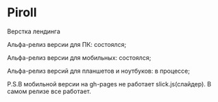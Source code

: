 # Piroll
Верстка лендинга

Альфа-релиз версии для ПК: состоялся;

Альфа-релиз версии для мобильных: состоялся;

Альфа-релиз версий для планшетов и ноутбуков: в процессе;

P.S.В мобильной версии на gh-pages не работает slick.js(cлайдер). В самом релизе все работает.
